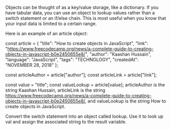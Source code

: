 Objects can be thought of as a key/value storage, like a dictionary. If you have tabular data, you can use an object to lookup values rather than a switch statement or an if/else chain. This is most useful when you know that your input data is limited to a certain range.

Here is an example of an article object:

const article = {
  "title": "How to create objects in JavaScript",
  "link": "https://www.freecodecamp.org/news/a-complete-guide-to-creating-objects-in-javascript-b0e2450655e8/",
  "author": "Kaashan Hussain",
  "language": "JavaScript",
  "tags": "TECHNOLOGY",
  "createdAt": "NOVEMBER 28, 2018"
};

const articleAuthor = article["author"];
const articleLink = article["link"];

const value = "title";
const valueLookup = article[value];
articleAuthor is the string Kaashan Hussain, articleLink is the string https://www.freecodecamp.org/news/a-complete-guide-to-creating-objects-in-javascript-b0e2450655e8/, and valueLookup is the string How to create objects in JavaScript.

Convert the switch statement into an object called lookup. Use it to look up val and assign the associated string to the result variable.

